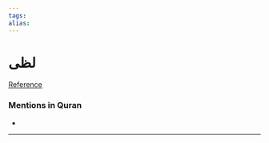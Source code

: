 ```yaml
---
tags: 
alias: 
---
```


# لظى

[Reference](https://corpus.quran.com/concept.jsp?id=ladha)

### Mentions in Quran
- 

---

